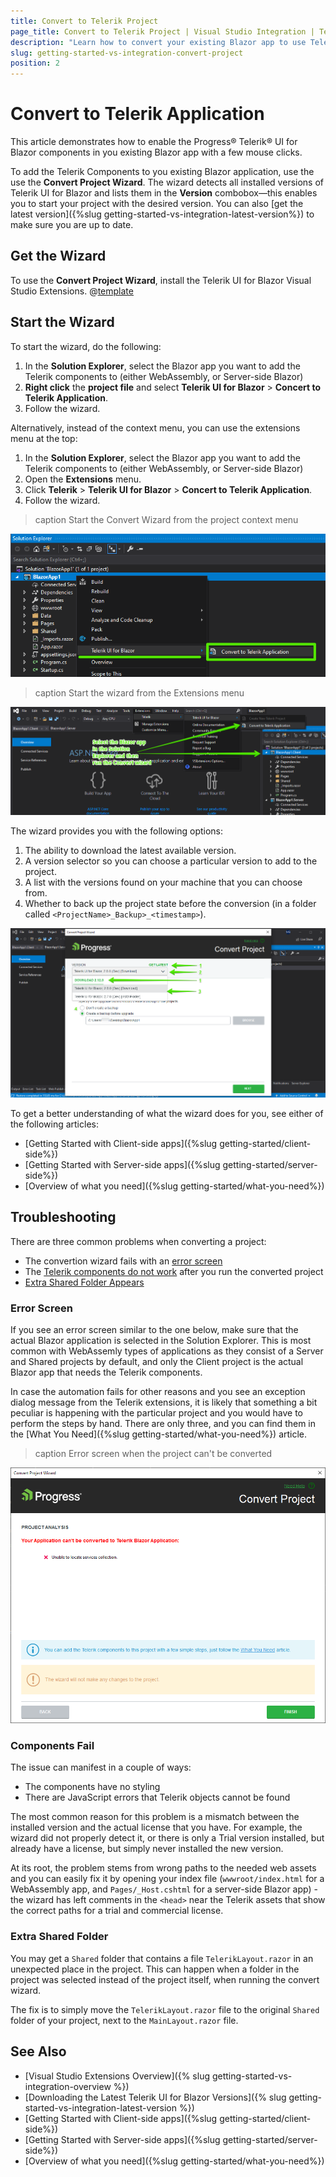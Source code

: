 ```yaml
---
title: Convert to Telerik Project
page_title: Convert to Telerik Project | Visual Studio Integration | Telerik UI for Blazor
description: "Learn how to convert your existing Blazor app to use Telerik components in it with a few clicks through our Visual Studio Templates."
slug: getting-started-vs-integration-convert-project
position: 2
---
```


# Convert to Telerik Application

This article demonstrates how to enable the Progress&reg; Telerik&reg; UI for Blazor components in you existing Blazor app with a few mouse clicks.

To add the Telerik Components to you existing Blazor application, use the use the **Convert Project Wizard**. The wizard detects all installed versions of Telerik UI for Blazor and lists them in the **Version** combobox&mdash;this enables you to start your project with the desired version. You can also [get the latest version]({%slug getting-started-vs-integration-latest-version%}) to make sure you are up to date.

## Get the Wizard

To use the **Convert Project Wizard**, install the Telerik UI for Blazor Visual Studio Extensions. @[template](/_contentTemplates/common/general-info.md#vsx-download)



## Start the Wizard

To start the wizard, do the following:

1. In the **Solution Explorer**, select the Blazor app you want to add the Telerik components to (either WebAssembly, or Server-side Blazor)
1. **Right click** the **project file** and select **Telerik UI for Blazor** > **Concert to Telerik Application**.
1. Follow the wizard.

Alternatively, instead of the context menu, you can use the extensions menu at the top:

1. In the **Solution Explorer**, select the Blazor app you want to add the Telerik components to (either WebAssembly, or Server-side Blazor)
1. Open the **Extensions** menu.
1. Click **Telerik** > **Telerik UI for Blazor** > **Concert to Telerik Application**.
1. Follow the wizard.

>caption Start the Convert Wizard from the project context menu

![Start the Convert Project Wizard from the context menu](images/convert-wizard-from-context-menu.png)


>caption Start the wizard from the Extensions menu
    
![Start the Convert Project Wizard](images/vs-ext-convert-project-entry.png)

The wizard provides you with the following options:

1. The ability to download the latest available version.
1. A version selector so you can choose a particular version to add to the project.
1. A list with the versions found on your machine that you can choose from.
1. Whether to back up the project state before the conversion (in a folder called `<ProjectName>_Backup>_<timestamp>`).

![The Convert Project Wizard Options](images/convert-project-wizard-options.png)



To get a better understanding of what the wizard does for you, see either of the following articles:

* [Getting Started with Client-side apps]({%slug getting-started/client-side%})
* [Getting Started with Server-side apps]({%slug getting-started/server-side%})
* [Overview of what you need]({%slug getting-started/what-you-need%})

## Troubleshooting

There are three common problems when converting a project:

* The convertion wizard fails with an [error screen](#error-screen)
* The [Telerik components do not work](#components-fail) after you run the converted project
* [Extra Shared Folder Appears](#extra-shared-folder)

### Error Screen

If you see an error screen similar to the one below, make sure that the actual Blazor application is selected in the Solution Explorer. This is most common with WebAssemly types of applications as they consist of a Server and Shared projects by default, and only the Client project is the actual Blazor app that needs the Telerik components.

In case the automation fails for other reasons and you see an exception dialog message from the Telerik extensions, it is likely that something a bit peculiar is happening with the particular project and you would have to perform the steps by hand. There are only three, and you can find them in the [What You Need]({%slug getting-started/what-you-need%}) article.

>caption Error screen when the project can't be converted

![The Convert Project Failed](images/convert-project-wizard-failed.png)


### Components Fail

The issue can manifest in a couple of ways:

* The components have no styling
* There are JavaScript errors that Telerik objects cannot be found

The most common reason for this problem is a mismatch between the installed version and the actual license that you have. For example, the wizard did not properly detect it, or there is only a Trial version installed, but already have a license, but simply never installed the new version.

At its root, the problem stems from wrong paths to the needed web assets and you can easily fix it by opening your index file (`wwwroot/index.html` for a WebAssembly app, and `Pages/_Host.cshtml` for a server-side Blazor app) - the wizard has left comments in the `<head>` near the Telerik assets that show the correct paths for a trial and commercial license.


### Extra Shared Folder

You may get a `Shared` folder that contains a file `TelerikLayout.razor` in an unexpected place in the project. This can happen when a folder in the project was selected instead of the project itself, when running the convert wizard.

The fix is to simply move the `TelerikLayout.razor` file to the original `Shared` folder of your project, next to the `MainLayout.razor` file.



## See Also

* [Visual Studio Extensions Overview]({% slug getting-started-vs-integration-overview %})
* [Downloading the Latest Telerik UI for Blazor Versions]({% slug getting-started-vs-integration-latest-version %})
* [Getting Started with Client-side apps]({%slug getting-started/client-side%})
* [Getting Started with Server-side apps]({%slug getting-started/server-side%})
* [Overview of what you need]({%slug getting-started/what-you-need%})

